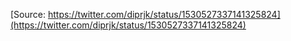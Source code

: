[Source: https://twitter.com/diprjk/status/1530527337141325824](https://twitter.com/diprjk/status/1530527337141325824)